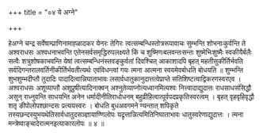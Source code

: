 +++
title = "०४ ये अग्ने"

+++

हेअग्ने चन्द्र सर्वेषाम्प्राणिनामाह्ळादकर येनरः तेगिरः त्वत्सम्बन्धिस्तोत्ररूपावाचः सुम्भन्ति शोभनाःकुर्वन्ति ते अश्वराधसः अश्वधनाभवन्ति एतेनसर्वसमृद्धिरुपलक्ष्यते किं च शुष्मिणःबलवन्तःसन्तः शुष्मेभिःशुष्मैः स्वकीयैर्बलैः सत्वैः शत्रुशोषकाभवन्ति येषां त्वत्सम्बन्धिनंस्तवङ्कुर्वतां दिवश्चित् आकाशादपि बृहत् महतीसुकीर्तिर्भवति सर्वदिगन्तरालवर्तिनीकीर्तिर्भवतीत्यर्थः एवंविधन्त्वां गयः त्मना आत्मना स्वयमेवबोधति बोधयति ॥ शुम्भन्ति शुभशुम्भदीप्तौ तुदादिः पादादित्वान्निघाताभावः लसार्वधातुकानुदात्तत्वेप्राप्ते सतिशिष्टत्वाद्विकरणस्वरएव । अश्वराधसः अशूव्याप्तौ अशूप्रुषीत्यादिनाक्वन् अश्नुतेव्याप्नोत्यध्वानमित्यश्वः नित्त्वादाद्युदात्तः राधसाधसंसिद्धौ असुन् राध्नुवन्ति साधयन्ति अनेन धर्मादीनीतिराधोधनम् बहुव्रीहित्वात्पूर्वपदप्रकृतिस्वरत्वम् । बृहत् वृहवृहिवृद्धौ शतृ ङीपोलोपश्छान्दसः प्रत्ययस्वरः । बोधति बुधअवगमने ण्यन्तात् शपिकृते तस्यछन्दस्युभयथेतिसार्वधातुदसञ्ज्ञायाण्णिलोपः यद्रृत्तान्नित्यमितिनिघाताभावः धातुस्वरेणाद्युदात्तः । त्मना मन्त्रेष्वाङ्चादेरात्मनइत्याकारलोपः ॥ ४ ॥